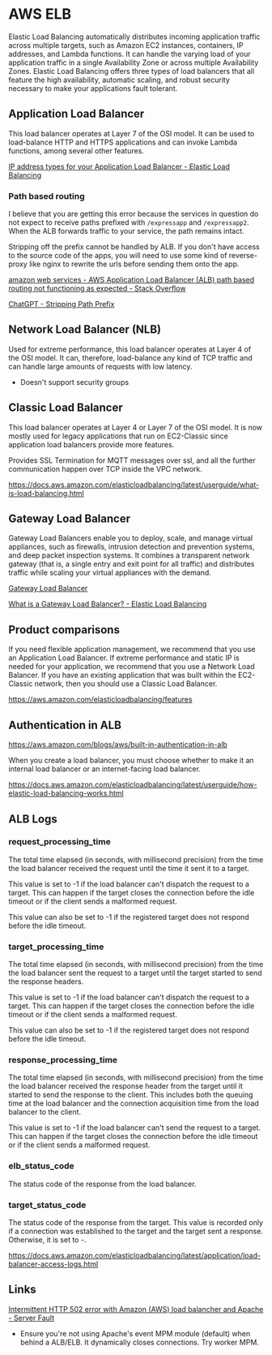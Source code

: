 # AWS ELB

Elastic Load Balancing automatically distributes incoming application traffic across multiple targets, such as Amazon EC2 instances, containers, IP addresses, and Lambda functions. It can handle the varying load of your application traffic in a single Availability Zone or across multiple Availability Zones. Elastic Load Balancing offers three types of load balancers that all feature the high availability, automatic scaling, and robust security necessary to make your applications fault tolerant.

## Application Load Balancer

This load balancer operates at Layer 7 of the OSI model. It can be used to load-balance HTTP and HTTPS applications and can invoke Lambda functions, among several other features.

[IP address types for your Application Load Balancer - Elastic Load Balancing](https://docs.aws.amazon.com/elasticloadbalancing/latest/application/load-balancer-ip-address-type.html)

### Path based routing

I believe that you are getting this error because the services in question do not expect to receive paths prefixed with `/expressapp` and `/expressapp2`. When the ALB forwards traffic to your service, the path remains intact.

Stripping off the prefix cannot be handled by ALB. If you don't have access to the source code of the apps, you will need to use some kind of reverse-proxy like nginx to rewrite the urls before sending them onto the app.

[amazon web services - AWS Application Load Balancer (ALB) path based routing not functioning as expected - Stack Overflow](https://stackoverflow.com/questions/45216486/aws-application-load-balancer-alb-path-based-routing-not-functioning-as-expect)

[ChatGPT - Stripping Path Prefix](https://chatgpt.com/share/67a11208-da34-8005-8004-7c625373e55b)

## Network Load Balancer (NLB)

Used for extreme performance, this load balancer operates at Layer 4 of the OSI model. It can, therefore, load-balance any kind of TCP traffic and can handle large amounts of requests with low latency.

- Doesn't support security groups

## Classic Load Balancer

This load balancer operates at Layer 4 or Layer 7 of the OSI model. It is now mostly used for legacy applications that run on EC2-Classic since application load balancers provide more features.

Provides SSL Termination for MQTT messages over ssl, and all the further communication happen over TCP inside the VPC network.

https://docs.aws.amazon.com/elasticloadbalancing/latest/userguide/what-is-load-balancing.html

## Gateway Load Balancer

Gateway Load Balancers enable you to deploy, scale, and manage virtual appliances, such as firewalls, intrusion detection and prevention systems, and deep packet inspection systems. It combines a transparent network gateway (that is, a single entry and exit point for all traffic) and distributes traffic while scaling your virtual appliances with the demand.

[Gateway Load Balancer](https://aws.amazon.com/elasticloadbalancing/gateway-load-balancer/)

[What is a Gateway Load Balancer? - Elastic Load Balancing](https://docs.aws.amazon.com/elasticloadbalancing/latest/gateway/introduction.html)

## Product comparisons

If you need flexible application management, we recommend that you use an Application Load Balancer. If extreme performance and static IP is needed for your application, we recommend that you use a Network Load Balancer. If you have an existing application that was built within the EC2-Classic network, then you should use a Classic Load Balancer.

https://aws.amazon.com/elasticloadbalancing/features

## Authentication in ALB

https://aws.amazon.com/blogs/aws/built-in-authentication-in-alb

When you create a load balancer, you must choose whether to make it an internal load balancer or an internet-facing load balancer.

https://docs.aws.amazon.com/elasticloadbalancing/latest/userguide/how-elastic-load-balancing-works.html

## ALB Logs

### request_processing_time

The total time elapsed (in seconds, with millisecond precision) from the time the load balancer received the request until the time it sent it to a target.

This value is set to -1 if the load balancer can't dispatch the request to a target. This can happen if the target closes the connection before the idle timeout or if the client sends a malformed request.

This value can also be set to -1 if the registered target does not respond before the idle timeout.

### target_processing_time

The total time elapsed (in seconds, with millisecond precision) from the time the load balancer sent the request to a target until the target started to send the response headers.

This value is set to -1 if the load balancer can't dispatch the request to a target. This can happen if the target closes the connection before the idle timeout or if the client sends a malformed request.

This value can also be set to -1 if the registered target does not respond before the idle timeout.

### response_processing_time

The total time elapsed (in seconds, with millisecond precision) from the time the load balancer received the response header from the target until it started to send the response to the client. This includes both the queuing time at the load balancer and the connection acquisition time from the load balancer to the client.

This value is set to -1 if the load balancer can't send the request to a target. This can happen if the target closes the connection before the idle timeout or if the client sends a malformed request.

### elb_status_code

The status code of the response from the load balancer.

### target_status_code

The status code of the response from the target. This value is recorded only if a connection was established to the target and the target sent a response. Otherwise, it is set to -.

https://docs.aws.amazon.com/elasticloadbalancing/latest/application/load-balancer-access-logs.html

## Links

[Intermittent HTTP 502 error with Amazon (AWS) load balancher and Apache - Server Fault](https://serverfault.com/questions/1031647/intermittent-http-502-error-with-amazon-aws-load-balancher-and-apache)

- Ensure you're not using Apache's event MPM module (default) when behind a ALB/ELB. It dynamically closes connections. Try worker MPM.
